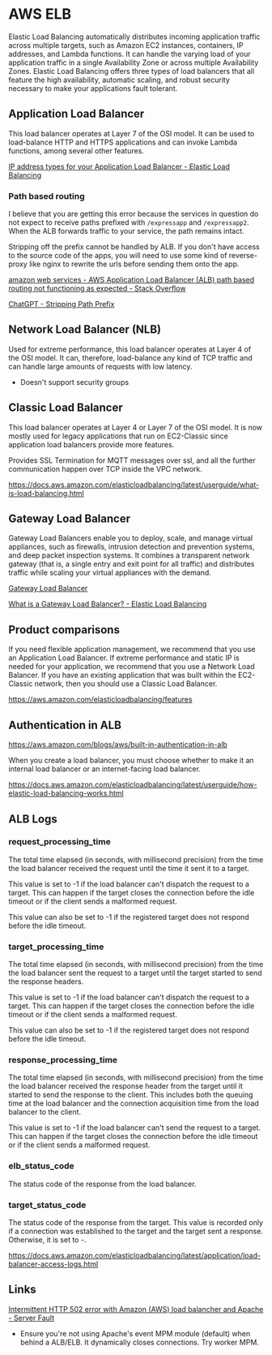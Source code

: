 # AWS ELB

Elastic Load Balancing automatically distributes incoming application traffic across multiple targets, such as Amazon EC2 instances, containers, IP addresses, and Lambda functions. It can handle the varying load of your application traffic in a single Availability Zone or across multiple Availability Zones. Elastic Load Balancing offers three types of load balancers that all feature the high availability, automatic scaling, and robust security necessary to make your applications fault tolerant.

## Application Load Balancer

This load balancer operates at Layer 7 of the OSI model. It can be used to load-balance HTTP and HTTPS applications and can invoke Lambda functions, among several other features.

[IP address types for your Application Load Balancer - Elastic Load Balancing](https://docs.aws.amazon.com/elasticloadbalancing/latest/application/load-balancer-ip-address-type.html)

### Path based routing

I believe that you are getting this error because the services in question do not expect to receive paths prefixed with `/expressapp` and `/expressapp2`. When the ALB forwards traffic to your service, the path remains intact.

Stripping off the prefix cannot be handled by ALB. If you don't have access to the source code of the apps, you will need to use some kind of reverse-proxy like nginx to rewrite the urls before sending them onto the app.

[amazon web services - AWS Application Load Balancer (ALB) path based routing not functioning as expected - Stack Overflow](https://stackoverflow.com/questions/45216486/aws-application-load-balancer-alb-path-based-routing-not-functioning-as-expect)

[ChatGPT - Stripping Path Prefix](https://chatgpt.com/share/67a11208-da34-8005-8004-7c625373e55b)

## Network Load Balancer (NLB)

Used for extreme performance, this load balancer operates at Layer 4 of the OSI model. It can, therefore, load-balance any kind of TCP traffic and can handle large amounts of requests with low latency.

- Doesn't support security groups

## Classic Load Balancer

This load balancer operates at Layer 4 or Layer 7 of the OSI model. It is now mostly used for legacy applications that run on EC2-Classic since application load balancers provide more features.

Provides SSL Termination for MQTT messages over ssl, and all the further communication happen over TCP inside the VPC network.

https://docs.aws.amazon.com/elasticloadbalancing/latest/userguide/what-is-load-balancing.html

## Gateway Load Balancer

Gateway Load Balancers enable you to deploy, scale, and manage virtual appliances, such as firewalls, intrusion detection and prevention systems, and deep packet inspection systems. It combines a transparent network gateway (that is, a single entry and exit point for all traffic) and distributes traffic while scaling your virtual appliances with the demand.

[Gateway Load Balancer](https://aws.amazon.com/elasticloadbalancing/gateway-load-balancer/)

[What is a Gateway Load Balancer? - Elastic Load Balancing](https://docs.aws.amazon.com/elasticloadbalancing/latest/gateway/introduction.html)

## Product comparisons

If you need flexible application management, we recommend that you use an Application Load Balancer. If extreme performance and static IP is needed for your application, we recommend that you use a Network Load Balancer. If you have an existing application that was built within the EC2-Classic network, then you should use a Classic Load Balancer.

https://aws.amazon.com/elasticloadbalancing/features

## Authentication in ALB

https://aws.amazon.com/blogs/aws/built-in-authentication-in-alb

When you create a load balancer, you must choose whether to make it an internal load balancer or an internet-facing load balancer.

https://docs.aws.amazon.com/elasticloadbalancing/latest/userguide/how-elastic-load-balancing-works.html

## ALB Logs

### request_processing_time

The total time elapsed (in seconds, with millisecond precision) from the time the load balancer received the request until the time it sent it to a target.

This value is set to -1 if the load balancer can't dispatch the request to a target. This can happen if the target closes the connection before the idle timeout or if the client sends a malformed request.

This value can also be set to -1 if the registered target does not respond before the idle timeout.

### target_processing_time

The total time elapsed (in seconds, with millisecond precision) from the time the load balancer sent the request to a target until the target started to send the response headers.

This value is set to -1 if the load balancer can't dispatch the request to a target. This can happen if the target closes the connection before the idle timeout or if the client sends a malformed request.

This value can also be set to -1 if the registered target does not respond before the idle timeout.

### response_processing_time

The total time elapsed (in seconds, with millisecond precision) from the time the load balancer received the response header from the target until it started to send the response to the client. This includes both the queuing time at the load balancer and the connection acquisition time from the load balancer to the client.

This value is set to -1 if the load balancer can't send the request to a target. This can happen if the target closes the connection before the idle timeout or if the client sends a malformed request.

### elb_status_code

The status code of the response from the load balancer.

### target_status_code

The status code of the response from the target. This value is recorded only if a connection was established to the target and the target sent a response. Otherwise, it is set to -.

https://docs.aws.amazon.com/elasticloadbalancing/latest/application/load-balancer-access-logs.html

## Links

[Intermittent HTTP 502 error with Amazon (AWS) load balancher and Apache - Server Fault](https://serverfault.com/questions/1031647/intermittent-http-502-error-with-amazon-aws-load-balancher-and-apache)

- Ensure you're not using Apache's event MPM module (default) when behind a ALB/ELB. It dynamically closes connections. Try worker MPM.
